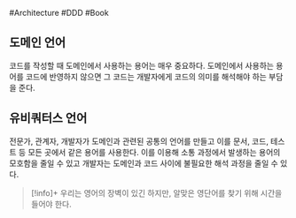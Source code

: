 #Architecture #DDD #Book


## 도메인 언어
코드를 작성할 때 도메인에서 사용하는 용어는 매우 중요하다. 도메인에서 사용하는 용어를 코드에 반영하지 않으면 그 코드는 개발자에게 코드의 의미를 해석해야 하는 부담을 준다.

## 유비쿼터스 언어
전문가, 관계자, 개발자가 도메인과 관련된 공통의 언어를 만들고 이를 문서, 코드, 테스트 등 모든 곳에서 같은 용어를 사용한다. 이를 이용해 소통 과정에서 발생하는 용어의 모호함을 줄일 수 있고 개발자는 도메인과 코드 사이에 불필요한 해석 과정을 줄일 수 있다.

> [!info]+ 
> 우리는 영어의 장벽이 있긴 하지만, 알맞은 영단어를 찾기 위해 시간을 들어야 한다.